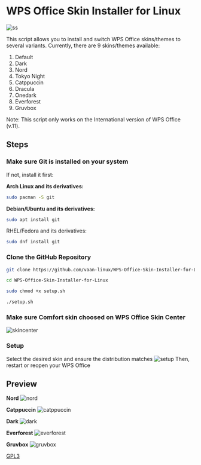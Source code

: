 # WPS Office Skin Installer for Linux

![ss](images/ss.png)

This script allows you to install and switch WPS Office skins/themes to several variants. Currently, there are 9 skins/themes available:  
1) Default  
2) Dark  
3) Nord  
4) Tokyo Night  
5) Catppuccin  
6) Dracula  
7) Onedark  
8) Everforest  
9) Gruvbox  

Note: This script only works on the International version of WPS Office (v.11).

## Steps
### Make sure Git is installed on your system
If not, install it first:

**Arch Linux and its derivatives:**
```bash
sudo pacman -S git
```
**Debian/Ubuntu and its derivatives:**
```bash
sudo apt install git
```
RHEL/Fedora and its derivatives:
```bash
sudo dnf install git
```

### Clone the GitHub Repository
```bash
git clone https://github.com/vaan-linux/WPS-Office-Skin-Installer-for-Linux
```
```bash
cd WPS-Office-Skin-Installer-for-Linux
```
```bash
sudo chmod +x setup.sh
```
```bash
./setup.sh
```
### Make sure Comfort skin choosed on WPS Office Skin Center
![skincenter](images/skin-center.jpg)

### Setup
Select the desired skin and ensure the distribution matches
![setup](images/setup.jpg)
Then, restart or reopen your WPS Office

## Preview
**Nord**
![nord](images/nord.jpg)

**Catppuccin**
![catppuccin](images/catppuccin.jpg)

**Dark**
![dark](images/dark.jpg)

**Everforest**
![everforest](images/everforest.jpg)

**Gruvbox**
![gruvbox](images/gruvbox.jpg)

[GPL3](https://www.gnu.org/licenses/gpl-3.0-standalone.html)
